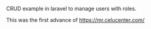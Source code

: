 CRUD example in laravel to manage users with roles.

This was the first advance of https://mr.celucenter.com/
